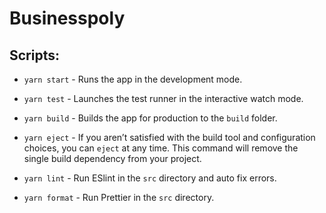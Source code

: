 # Businesspoly

## Scripts:
- `yarn start` - Runs the app in the development mode.
- `yarn test` - Launches the test runner in the interactive watch mode.
- `yarn build` - Builds the app for production to the `build` folder.
- `yarn eject` - If you aren’t satisfied with the build tool and configuration choices, you can `eject` at any time. This command will remove the single build dependency from your project.
- `yarn lint` - Run ESlint in the `src` directory and auto fix errors.

- `yarn format` - Run Prettier in the `src` directory.
